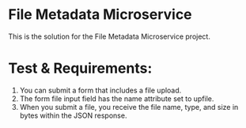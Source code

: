 # File Metadata Microservice

This is the solution for the File Metadata Microservice project.
# Test & Requirements:

1. You can submit a form that includes a file upload.
2. The form file input field has the name attribute set to upfile.
3. When you submit a file, you receive the file name, type, and size in bytes within the JSON response.
